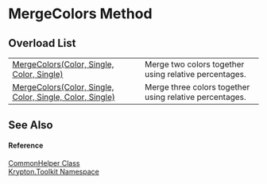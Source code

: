 # MergeColors Method


## Overload List
<table>
<tr>
<td><a href="22bcd72d-f24b-743f-3942-b3c2338d7e50.md">MergeColors(Color, Single, Color, Single)</a></td>
<td>Merge two colors together using relative percentages.</td></tr>
<tr>
<td><a href="88fb3a96-3ce7-0e49-50b7-c9de3886ccaa.md">MergeColors(Color, Single, Color, Single, Color, Single)</a></td>
<td>Merge three colors together using relative percentages.</td></tr>
</table>

## See Also


#### Reference
<a href="13744a42-834d-93cd-437f-a5a616717068.md">CommonHelper Class</a>  
<a href="79d2eac2-21f4-54ff-7552-b20c33c30600.md">Krypton.Toolkit Namespace</a>  
